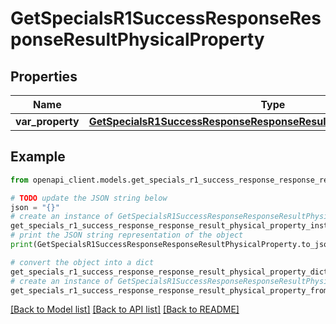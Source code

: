 # GetSpecialsR1SuccessResponseResponseResultPhysicalProperty


## Properties

Name | Type | Description | Notes
------------ | ------------- | ------------- | -------------
**var_property** | [**GetSpecialsR1SuccessResponseResponseResultPhysicalPropertyProperty**](GetSpecialsR1SuccessResponseResponseResultPhysicalPropertyProperty.md) |  | 

## Example

```python
from openapi_client.models.get_specials_r1_success_response_response_result_physical_property import GetSpecialsR1SuccessResponseResponseResultPhysicalProperty

# TODO update the JSON string below
json = "{}"
# create an instance of GetSpecialsR1SuccessResponseResponseResultPhysicalProperty from a JSON string
get_specials_r1_success_response_response_result_physical_property_instance = GetSpecialsR1SuccessResponseResponseResultPhysicalProperty.from_json(json)
# print the JSON string representation of the object
print(GetSpecialsR1SuccessResponseResponseResultPhysicalProperty.to_json())

# convert the object into a dict
get_specials_r1_success_response_response_result_physical_property_dict = get_specials_r1_success_response_response_result_physical_property_instance.to_dict()
# create an instance of GetSpecialsR1SuccessResponseResponseResultPhysicalProperty from a dict
get_specials_r1_success_response_response_result_physical_property_from_dict = GetSpecialsR1SuccessResponseResponseResultPhysicalProperty.from_dict(get_specials_r1_success_response_response_result_physical_property_dict)
```
[[Back to Model list]](../README.md#documentation-for-models) [[Back to API list]](../README.md#documentation-for-api-endpoints) [[Back to README]](../README.md)



